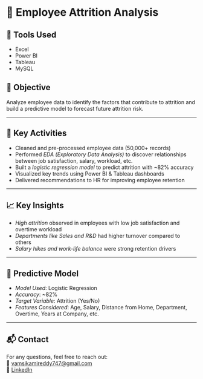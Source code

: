 # 👥 Employee Attrition Analysis

## 🧰 Tools Used
- Excel
- Power BI
- Tableau
- MySQL

## 📌 Objective
Analyze employee data to identify the factors that contribute to attrition and build a predictive model to forecast future attrition risk.

---

## 🔧 Key Activities

- Cleaned and pre-processed employee data (50,000+ records)
- Performed *EDA (Exploratory Data Analysis)* to discover relationships between job satisfaction, salary, workload, etc.
- Built a *logistic regression model* to predict attrition with ~82% accuracy
- Visualized key trends using Power BI & Tableau dashboards
- Delivered recommendations to HR for improving employee retention

---

## 📈 Key Insights

- *High attrition* observed in employees with low job satisfaction and overtime workload
- *Departments like Sales and R&D* had higher turnover compared to others
- *Salary hikes and work-life balance* were strong retention drivers

---

## 🧪 Predictive Model

- *Model Used*: Logistic Regression
- *Accuracy*: ~82%
- *Target Variable*: Attrition (Yes/No)
- *Features Considered*: Age, Salary, Distance from Home, Department, Overtime, Years at Company, etc.

---


## 📬 Contact

For any questions, feel free to reach out:  
📧 vamsikamireddy747@gmail.com  
🔗 [LinkedIn](https://www.linkedin.com/in/kamireddy-vamsi-5b5839325)
